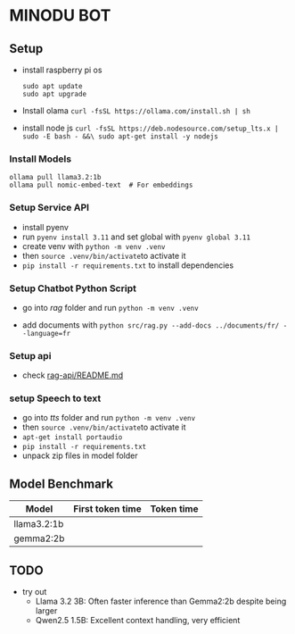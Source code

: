 # MINODU BOT

## Setup

* install raspberry pi os

  ```
  sudo apt update
  sudo apt upgrade
  ```

* Install olama `curl -fsSL https://ollama.com/install.sh | sh`
* install node js `curl -fsSL https://deb.nodesource.com/setup_lts.x | sudo -E bash - &&\ sudo apt-get install -y nodejs`

### Install Models

```
ollama pull llama3.2:1b
ollama pull nomic-embed-text  # For embeddings
```

### Setup Service API

* install pyenv
* run `pyenv install 3.11` and set global with `pyenv global 3.11`
* create venv with `python -m venv .venv`
* then `source .venv/bin/activate`to activate it
* `pip install -r requirements.txt`  to install dependencies

### Setup Chatbot Python Script

* go into *rag* folder and run `python -m venv .venv`


* add documents with `python src/rag.py --add-docs ../documents/fr/ --language=fr`

### Setup api

* check [rag-api/README.md](rag-api/README.md)

### setup Speech to text

* go into *tts* folder and run `python -m venv .venv`
* then `source .venv/bin/activate`to activate it
* `apt-get install portaudio`
* `pip install -r requirements.txt`
* unpack zip files in model folder

## Model Benchmark

| Model         | First token time    | Token time | 
| ----          | ----                | ----       | 
| llama3.2:1b   |                     |            |
| gemma2:2b     |                     |            |

## TODO

* try out 
  * Llama 3.2 3B: Often faster inference than Gemma2:2b despite being larger
  * Qwen2.5 1.5B: Excellent context handling, very efficient



